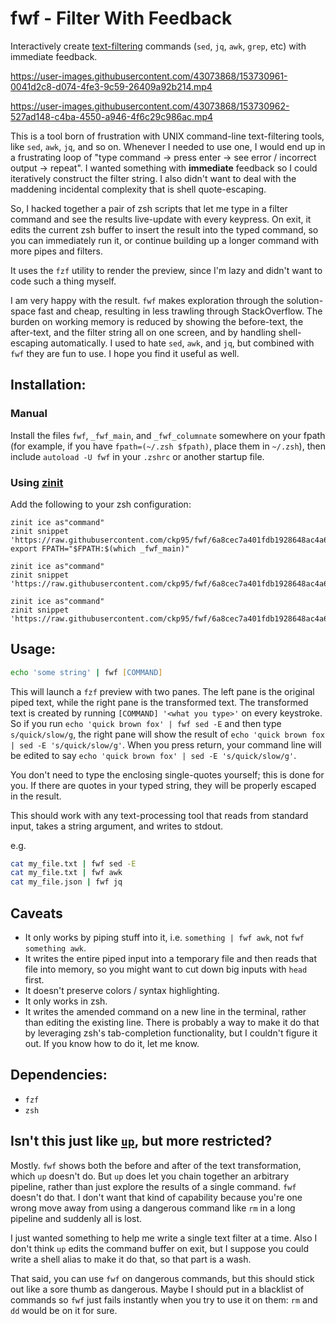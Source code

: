 # fwf - Filter With Feedback

Interactively create [text-filtering](https://en.wikipedia.org/wiki/Filter_(software)) commands (`sed`, `jq`, `awk`, `grep`, etc) with immediate feedback.

https://user-images.githubusercontent.com/43073868/153730961-0041d2c8-d074-4fe3-9c59-26409a92b214.mp4

https://user-images.githubusercontent.com/43073868/153730962-527ad148-c4ba-4550-a946-4f6c29c986ac.mp4

This is a tool born of frustration with UNIX command-line text-filtering tools, like `sed`, `awk`, `jq`, and so on. Whenever I needed to use one, I would end up in a frustrating loop of "type command -> press enter -> see error / incorrect output -> repeat". I wanted something with **immediate** feedback so I could iteratively construct the filter string. I also didn't want to deal with the maddening incidental complexity that is shell quote-escaping.

So, I hacked together a pair of zsh scripts that let me type in a filter command and see the results live-update with every keypress. On exit, it edits the current zsh buffer to insert the result into the typed command, so you can immediately run it, or continue building up a longer command with more pipes and filters.

It uses the `fzf` utility to render the preview, since I'm lazy and didn't want to code such a thing myself.

I am very happy with the result. `fwf` makes exploration through the solution-space fast and cheap, resulting in less trawling through StackOverflow. The burden on working memory is reduced by showing the before-text, the after-text, and the filter string all on one screen, and by handling shell-escaping automatically. I used to hate `sed`, `awk`, and `jq`, but combined with `fwf` they are fun to use. I hope you find it useful as well.

## Installation:

### Manual
Install the files `fwf`, `_fwf_main`, and `_fwf_columnate` somewhere on
your fpath (for example, if you have `fpath=(~/.zsh $fpath)`, place them
in `~/.zsh`), then include `autoload -U fwf` in your `.zshrc` or another
startup file.

### Using [zinit](https://github.com/zdharma-continuum/zinit)

Add the following to your zsh configuration:
```
zinit ice as"command"
zinit snippet 'https://raw.githubusercontent.com/ckp95/fwf/6a8cec7a401fdb1928648ac4a68077438392243f/_fwf_main'
export FPATH="$FPATH:$(which _fwf_main)"

zinit ice as"command"
zinit snippet 'https://raw.githubusercontent.com/ckp95/fwf/6a8cec7a401fdb1928648ac4a68077438392243f/fwf'

zinit ice as"command"
zinit snippet 'https://raw.githubusercontent.com/ckp95/fwf/6a8cec7a401fdb1928648ac4a68077438392243f/_fwf_columnate'
```

## Usage:

```zsh
echo 'some string' | fwf [COMMAND]
```

This will launch a `fzf` preview with two panes. The left pane is the original piped text, while the right pane is the transformed text. The transformed text is created by running `[COMMAND] '<what you type>'` on every keystroke. So if you run `echo 'quick brown fox' | fwf sed -E` and then type `s/quick/slow/g`, the right pane will show the result of `echo 'quick brown fox | sed -E 's/quick/slow/g'`. When you press return, your command line will be edited to say `echo 'quick brown fox' | sed -E 's/quick/slow/g'`.

You don't need to type the enclosing single-quotes yourself; this is done for you. If there are quotes in your typed string, they will be properly escaped in the result.

This should work with any text-processing tool that reads from standard input, takes a string argument, and writes to stdout.

e.g.

```zsh
cat my_file.txt | fwf sed -E
cat my_file.txt | fwf awk
cat my_file.json | fwf jq
```

## Caveats

- It only works by piping stuff into it, i.e. `something | fwf awk`, not `fwf something awk`.
- It writes the entire piped input into a temporary file and then reads that file into memory, so you might want to cut down big inputs with `head` first.
- It doesn't preserve colors / syntax highlighting.
- It only works in zsh.
- It writes the amended command on a new line in the terminal, rather than editing the existing line. There is probably a way to make it do that by leveraging zsh's tab-completion functionality, but I couldn't figure it out. If you know how to do it, let me know.

## Dependencies:

- `fzf`
- `zsh`

## Isn't this just like [`up`](https://github.com/akavel/up), but more restricted?

Mostly. `fwf` shows both the before and after of the text transformation, which `up` doesn't do. But `up` does let you chain together an arbitrary pipeline, rather than just explore the results of a single command. `fwf` doesn't do that. I don't want that kind of capability because you're one wrong move away from using a dangerous command like `rm` in a long pipeline and suddenly all is lost.

I just wanted something to help me write a single text filter at a time. Also I don't think `up` edits the command buffer on exit, but I suppose you could write a shell alias to make it do that, so that part is a wash.

That said, you can use `fwf` on dangerous commands, but this should stick out like a sore thumb as dangerous. Maybe I should put in a blacklist of commands so `fwf` just fails instantly when you try to use it on them: `rm` and `dd` would be on it for sure.

